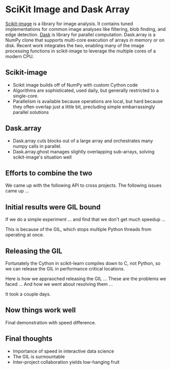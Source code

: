 SciKit Image and Dask Array
===========================

[Scikit-image](http://scikit-image.org/) is a library for image analysis.  It
contains tuned implementations for common image analyses like filtering, blob
finding, and edge detection.
[Dask](http://dask.pydata.org) is library for parallel computation.
Dask.array is a NumPy clone that supports multi-core execution of arrays in
memory or on disk.
Recent work integrates the two, enabling many of the image processing functions
in scikit-image to leverage the multiple cores of a modern CPU.


Scikit-image
------------

*  Scikit image builds off of NumPy with custom Cython code
*  Algorithms are sophisticated, used daily, but generally restricted to
   a single-core.
*  Parallelism is available because operations are local, but hard because they
   often overlap just a little bit, precluding simple embarrassingly parallel
   solutions


Dask.array
----------

*   Dask.array cuts blocks out of a large array and orchestrates many numpy
    calls in parallel.
*   Dask.array.ghost manages slightly overlapping sub-arrays, solving
    scikit-image's situation well


Efforts to combine the two
--------------------------

We came up with the following API to cross projects.  The following issues came
up ...


Initial results were GIL bound
------------------------------

If we do a simple experiment ... and find that we don't get much speedup ...

This is because of the GIL, which stops multiple Python threads from operating
at once.


Releasing the GIL
-----------------

Fortunately the Cython in scikit-learn compiles down to C, not Python, so we
can release the GIL in performance critical locations.

Here is how we appraoched releasing the GIL ...
These are the problems we faced ...
And how we went about resolving them ...

It took a couple days.


Now things work well
--------------------

Final demonstration with speed difference.


Final thoughts
--------------

*  Importance of speed in interactive data science
*  The GIL is surmountable
*  Inter-project collaboration yields low-hanging fruit
